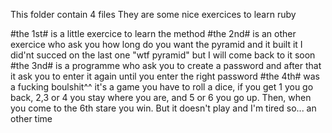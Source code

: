 This folder contain 4 files
They are some nice exercices to learn ruby


#the 1st# is a little exercice to learn the method
#the 2nd# is an other exercice who ask you how long do you want the pyramid and it built it
          I did'nt succed on the last one "wtf pyramid" but I will come back to it soon
#the 3nd# is a programme who ask you to create a password and after that it ask you to enter it again until you 
	  enter the right password
#the 4th# was a fucking boulshit^^ it's a game you have to roll a dice, if you get 1 you go back, 2,3 or 4 you 
	  stay where you are, and 5 or 6 you go up. Then, when you come to the 6th stare you win. But 
	  it doesn't play and I'm tired so... an other time

